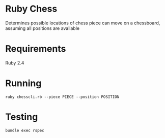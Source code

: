 # Ruby Chess
Determines possible locations of chess piece can move on a chessboard, assuming all positions are available

# Requirements
Ruby 2.4

# Running
`ruby chesscli.rb --piece PIECE --position POSITION`

# Testing 
`bundle exec rspec`